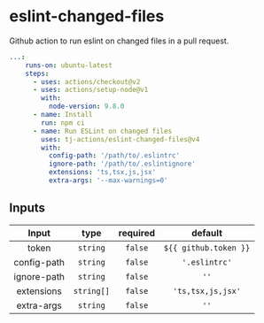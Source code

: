 # eslint-changed-files
Github action to run eslint on changed files in a pull request.

```yml
...:
    runs-on: ubuntu-latest
    steps:
      - uses: actions/checkout@v2
      - uses: actions/setup-node@v1
        with:
          node-version: 9.8.0
      - name: Install
        run: npm ci
      - name: Run ESLint on changed files
        uses: tj-actions/eslint-changed-files@v4
        with:
          config-path: '/path/to/.eslintrc'
          ignore-path: '/path/to/.eslintignore'
          extensions: 'ts,tsx,js,jsx'
          extra-args: '--max-warnings=0'
```


## Inputs

|   Input        |    type     |  required     |  default              |
|:-------------:|:-----------:|:-------------:|:---------------------:|
| token         |  `string`   |    `false`    | `${{ github.token }}` |
| config-path   |  `string`   |    `false`    |  `'.eslintrc'`        |
| ignore-path   |  `string`   |    `false`    |  `''`                 |
| extensions    |  `string[]` |    `false`    |  `'ts,tsx,js,jsx'`    |
| extra-args    |  `string`   |    `false`    |  `''`                 |
